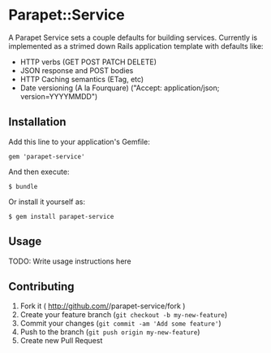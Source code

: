 # Parapet::Service

A Parapet Service sets a couple defaults for building services.
Currently is implemented as a strimed down Rails application 
template with defaults like:

* HTTP verbs (GET POST PATCH DELETE)
* JSON response and POST bodies
* HTTP Caching semantics (ETag, etc)
* Date versioning (A la Fourquare) ("Accept: application/json; version=YYYYMMDD")


## Installation

Add this line to your application's Gemfile:

    gem 'parapet-service'

And then execute:

    $ bundle

Or install it yourself as:

    $ gem install parapet-service

## Usage

TODO: Write usage instructions here

## Contributing

1. Fork it ( http://github.com/<my-github-username>/parapet-service/fork )
2. Create your feature branch (`git checkout -b my-new-feature`)
3. Commit your changes (`git commit -am 'Add some feature'`)
4. Push to the branch (`git push origin my-new-feature`)
5. Create new Pull Request
